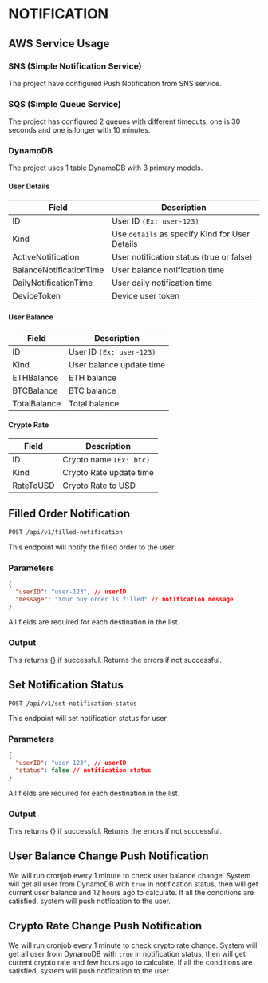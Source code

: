 # NOTIFICATION

## AWS Service Usage

### SNS (Simple Notification Service)

The project have configured Push Notification from SNS service.

### SQS (Simple Queue Service)

The project has configured 2 queues with different timeouts, one is 30 seconds and one is longer with 10 minutes.

### DynamoDB

The project uses 1 table DynamoDB with 3 primary models.

#### User Details

| Field                   | Description                                    |
| ----------------------- | ---------------------------------------------- |
| ID                      | User ID `(Ex: user-123)`                       |
| Kind                    | Use `details` as specify Kind for User Details |
| ActiveNotification      | User notification status (true or false)       |
| BalanceNotificationTime | User balance notification time                 |
| DailyNotificationTime   | User daily notification time                   |
| DeviceToken             | Device user token                              |

#### User Balance

| Field        | Description              |
| ------------ | ------------------------ |
| ID           | User ID `(Ex: user-123)` |
| Kind         | User balance update time |
| ETHBalance   | ETH balance              |
| BTCBalance   | BTC balance              |
| TotalBalance | Total balance            |

#### Crypto Rate

| Field     | Description             |
| --------- | ----------------------- |
| ID        | Crypto name `(Ex: btc)` |
| Kind      | Crypto Rate update time |
| RateToUSD | Crypto Rate to USD      |

## Filled Order Notification

`POST /api/v1/filled-notification`

This endpoint will notify the filled order to the user.

### Parameters

```json
{
  "userID": "user-123", // userID
  "message": "Your buy order is filled" // notification message
}
```

All fields are required for each destination in the list.

### Output

This returns {} if successful. Returns the errors if not successful.

## Set Notification Status

`POST /api/v1/set-notification-status`

This endpoint will set notification status for user

### Parameters

```json
{
  "userID": "user-123", // userID
  "status": false // notification status
}
```

All fields are required for each destination in the list.

### Output

This returns {} if successful. Returns the errors if not successful.

## User Balance Change Push Notification

We will run cronjob every 1 minute to check user balance change. System will get all user from DynamoDB with `true` in notification status, then will get current user balance and 12 hours ago to calculate. If all the conditions are satisfied, system will push notfication to the user.

## Crypto Rate Change Push Notification

We will run cronjob every 1 minute to check crypto rate change. System will get all user from DynamoDB with `true` in notification status, then will get current crypto rate and few hours ago to calculate. If all the conditions are satisfied, system will push notfication to the user.
